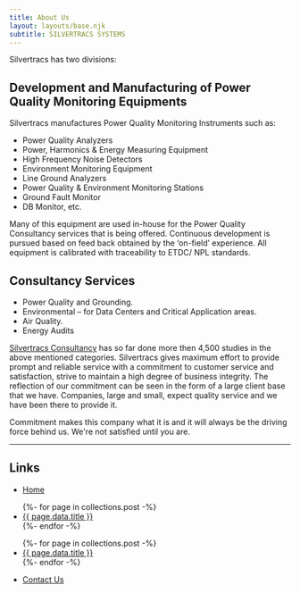 ```yaml
---
title: About Us
layout: layouts/base.njk
subtitle: SILVERTRACS SYSTEMS
---
```



Silvertracs has two divisions:

##  Development and Manufacturing of Power Quality Monitoring Equipments

Silvertracs manufactures Power Quality Monitoring Instruments such as:

- Power Quality Analyzers
- Power, Harmonics & Energy Measuring Equipment
- High Frequency Noise Detectors
- Environment Monitoring Equipment
- Line Ground Analyzers
- Power Quality & Environment Monitoring Stations
- Ground Fault Monitor
- DB Monitor, etc.

Many of this equipment are used in-house for the Power Quality Consultancy services that is being offered. Continuous development is pursued based on feed back obtained by the ‘on-field’ experience.   All equipment is calibrated with traceability to ETDC/ NPL standards.


## Consultancy Services

- Power Quality and Grounding.
- Environmental – for Data Centers and Critical Application areas.
- Air Quality.
- Energy Audits

[Silvertracs Consultancy](/posts/consult-post) has so far done more then 4,500 studies in the above mentioned categories. Silvertracs gives maximum effort to provide prompt and reliable service with a commitment to customer service and satisfaction, strive to maintain a high degree of business integrity. The reflection of our commitment can be seen in the form of a large client base that we have. Companies, large and small, expect quality service and we have been there to provide it. 

Commitment makes this company what it is and it will always be the driving force behind us. We're not satisfied until you are.

<hr />


## Links

<ul>
	<li>
		<a href="\">Home</a>
	</li>
</ul>
<ul class="listing">
{%- for page in collections.post -%}
  <li>
    <a href="{{ page.url }}">{{ page.data.title }}</a>
  </li>
{%- endfor -%}
</ul>
<ul class="listing">
{%- for page in collections.post -%}
  <li>
    <a href="{{ page.url }}">{{ page.data.title }}</a>
  </li>
{%- endfor -%}
</ul>
<ul>
	<li>
		<a href="\contact-us">Contact Us</a>
	</li>
</ul>


